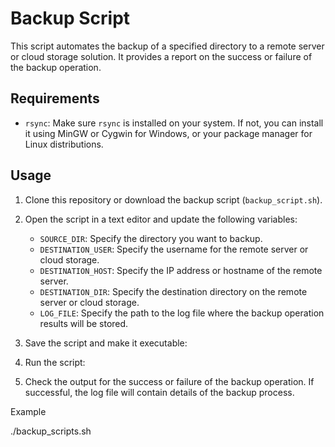 # Backup Script

This script automates the backup of a specified directory to a remote server or cloud storage solution. It provides a report on the success or failure of the backup operation.

## Requirements

- `rsync`: Make sure `rsync` is installed on your system. If not, you can install it using MinGW or Cygwin for Windows, or your package manager for Linux distributions.

## Usage

1. Clone this repository or download the backup script (`backup_script.sh`).

2. Open the script in a text editor and update the following variables:
   - `SOURCE_DIR`: Specify the directory you want to backup.
   - `DESTINATION_USER`: Specify the username for the remote server or cloud storage.
   - `DESTINATION_HOST`: Specify the IP address or hostname of the remote server.
   - `DESTINATION_DIR`: Specify the destination directory on the remote server or cloud storage.
   - `LOG_FILE`: Specify the path to the log file where the backup operation results will be stored.

3. Save the script and make it executable:
4. Run the script:
 
5. Check the output for the success or failure of the backup operation. If successful, the log file will contain details of the backup process.

 Example


./backup_scripts.sh
